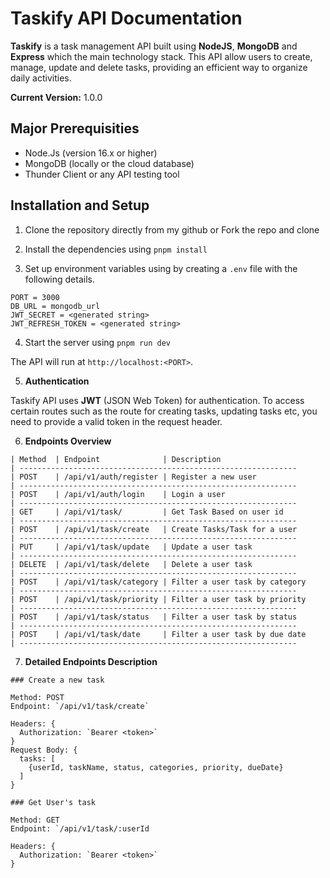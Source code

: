 # Taskify API Documentation

**Taskify** is a task management API built using **NodeJS**, **MongoDB** and **Express** which the main technology stack. This API allow users to create, manage, update and delete tasks, providing an efficient way to organize daily activities.

**Current Version:** 1.0.0

## Major Prerequisities

- Node.Js (version 16.x or higher)
- MongoDB (locally or the cloud database)
- Thunder Client or any API testing tool

## Installation and Setup

1. Clone the repository directly from my github
   or Fork the repo and clone

2. Install the dependencies using `pnpm install`

3. Set up environment variables using by creating a `.env` file with the following details.

```env
PORT = 3000
DB_URL = mongodb_url
JWT_SECRET = <generated string>
JWT_REFRESH_TOKEN = <generated string>
```

4. Start the server using `pnpm run dev`

The API will run at `http://localhost:<PORT>`.

5. **Authentication**

Taskify API uses **JWT** (JSON Web Token) for authentication. To access certain routes such as the route for creating tasks, updating tasks etc, you need to provide a valid token in the request header.

6. **Endpoints Overview**

```
| Method  | Endpoint              | Description
| --------------------------------------------------------------
| POST    | /api/v1/auth/register | Register a new user
| --------------------------------------------------------------
| POST    | /api/v1/auth/login    | Login a user
| --------------------------------------------------------------
| GET     | /api/v1/task/         | Get Task Based on user id
| --------------------------------------------------------------
| POST    | /api/v1/task/create   | Create Tasks/Task for a user
| --------------------------------------------------------------
| PUT     | /api/v1/task/update   | Update a user task
| --------------------------------------------------------------
| DELETE  | /api/v1/task/delete   | Delete a user task
| --------------------------------------------------------------
| POST    | /api/v1/task/category | Filter a user task by category
| --------------------------------------------------------------
| POST    | /api/v1/task/priority | Filter a user task by priority
| --------------------------------------------------------------
| POST    | /api/v1/task/status   | Filter a user task by status
| --------------------------------------------------------------
| POST    | /api/v1/task/date     | Filter a user task by due date
| --------------------------------------------------------------
```

7. **Detailed Endpoints Description**

```
### Create a new task

Method: POST
Endpoint: `/api/v1/task/create`

Headers: {
  Authorization: `Bearer <token>`
}
Request Body: {
  tasks: [
    {userId, taskName, status, categories, priority, dueDate}
  ]
}

### Get User's task

Method: GET
Endpoint: `/api/v1/task/:userId

Headers: {
  Authorization: `Bearer <token>`
}
```
